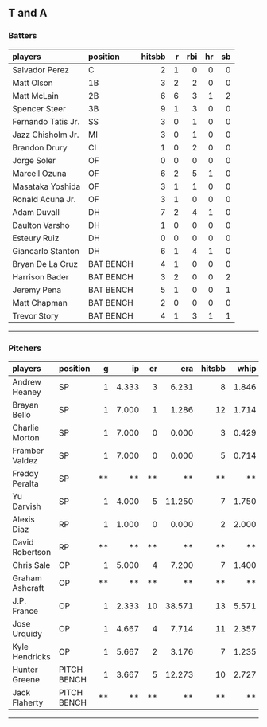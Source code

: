 ## T and A

### Batters

 
|players            |position  | hitsbb|  r| rbi| hr| sb| 
|:------------------|:---------|------:|--:|---:|--:|--:| 
|Salvador Perez     |C         |      2|  1|   0|  0|  0| 
|Matt Olson         |1B        |      3|  2|   2|  0|  0| 
|Matt McLain        |2B        |      6|  6|   3|  1|  2| 
|Spencer Steer      |3B        |      9|  1|   3|  0|  0| 
|Fernando Tatis Jr. |SS        |      3|  0|   1|  0|  0| 
|Jazz Chisholm Jr.  |MI        |      3|  0|   1|  0|  0| 
|Brandon Drury      |CI        |      1|  0|   2|  0|  0| 
|Jorge Soler        |OF        |      0|  0|   0|  0|  0| 
|Marcell Ozuna      |OF        |      6|  2|   5|  1|  0| 
|Masataka Yoshida   |OF        |      3|  1|   1|  0|  0| 
|Ronald Acuna Jr.   |OF        |      3|  1|   0|  0|  0| 
|Adam Duvall        |DH        |      7|  2|   4|  1|  0| 
|Daulton Varsho     |DH        |      1|  0|   0|  0|  0| 
|Esteury Ruiz       |DH        |      0|  0|   0|  0|  0| 
|Giancarlo Stanton  |DH        |      6|  1|   4|  1|  0| 
|Bryan De La Cruz   |BAT BENCH |      4|  1|   0|  0|  0| 
|Harrison Bader     |BAT BENCH |      3|  2|   0|  0|  2| 
|Jeremy Pena        |BAT BENCH |      5|  1|   0|  0|  1| 
|Matt Chapman       |BAT BENCH |      2|  0|   0|  0|  0| 
|Trevor Story       |BAT BENCH |      4|  1|   3|  1|  1| 


* * *

### Pitchers

 
|players         |position    |  g|    ip| er|    era| hitsbb|  whip| so|  w| sv| 
|:---------------|:-----------|--:|-----:|--:|------:|------:|-----:|--:|--:|--:| 
|Andrew Heaney   |SP          |  1| 4.333|  3|  6.231|      8| 1.846|  5|  0|  0| 
|Brayan Bello    |SP          |  1| 7.000|  1|  1.286|     12| 1.714|  4|  1|  0| 
|Charlie Morton  |SP          |  1| 7.000|  0|  0.000|      3| 0.429| 11|  1|  0| 
|Framber Valdez  |SP          |  1| 7.000|  0|  0.000|      5| 0.714|  6|  0|  0| 
|Freddy Peralta  |SP          | **|    **| **|     **|     **|    **| **| **| **| 
|Yu Darvish      |SP          |  1| 4.000|  5| 11.250|      7| 1.750|  3|  0|  0| 
|Alexis Diaz     |RP          |  1| 1.000|  0|  0.000|      2| 2.000|  1|  0|  0| 
|David Robertson |RP          | **|    **| **|     **|     **|    **| **| **| **| 
|Chris Sale      |OP          |  1| 5.000|  4|  7.200|      7| 1.400|  9|  0|  0| 
|Graham Ashcraft |OP          | **|    **| **|     **|     **|    **| **| **| **| 
|J.P. France     |OP          |  1| 2.333| 10| 38.571|     13| 5.571|  3|  0|  0| 
|Jose Urquidy    |OP          |  1| 4.667|  4|  7.714|     11| 2.357|  1|  0|  0| 
|Kyle Hendricks  |OP          |  1| 5.667|  2|  3.176|      7| 1.235|  4|  0|  0| 
|Hunter Greene   |PITCH BENCH |  1| 3.667|  5| 12.273|     10| 2.727|  4|  0|  0| 
|Jack Flaherty   |PITCH BENCH | **|    **| **|     **|     **|    **| **| **| **| 


* * *


